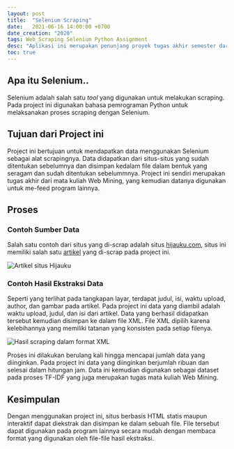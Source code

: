```yaml
---
layout: post
title:  "Selenium Scraping"
date:   2021-06-16 14:00:00 +0700
date_creation: "2020"
tags: Web_Scraping Selenium Python Assignment
desc: "Aplikasi ini merupakan penunjang proyek tugas akhir semester dari mata kuliah <i>Data Mining</i> untuk menghasilkan file HTML beserta atribut-atribut lainnya untuk diproses pada aplikasi TF-IDF."
toc: true
---
```


## Apa itu Selenium..

Selenium adalah salah satu *tool* yang digunakan untuk melakukan scraping. Pada project ini digunakan bahasa pemrograman Python untuk melaksanakan proses scraping dengan Selenium. 
## Tujuan dari Project ini

Project ini bertujuan untuk mendapatkan data menggunakan Selenium sebagai alat scrapingnya. Data didapatkan dari situs-situs yang sudah ditentukan sebelumnya dan disimpan kedalam file dalam bentuk yang seragam dan sudah ditentukan sebelummnya. Project ini sendiri merupakan tugas akhir dari mata kuliah Web Mining, yang kemudian datanya digunakan untuk me-feed program lainnya.

## Proses

### Contoh Sumber Data

Salah satu contoh dari situs yang di-scrap adalah situs [hijauku.com](hijauku.com), situs ini memiliki salah satu [artikel](https://hijauku.com/2016/08/21/kophi-kampanyekan-wisata-alam-bertanggung-jawab/) yang di-scrap pada project ini. 

<img  alt="Artikel situs Hijauku"  src="{{site.url}}/assets/selenium-data-mining/site-ss.png"  class="img-fluid mx-auto">

### Contoh Hasil Ekstraksi Data

Seperti yang terlihat pada tangkapan layar, terdapat judul, isi, waktu upload, author, dan gambar pada artikel. Pada project ini data yang diambil adalah waktu upload, judul, dan isi dari artikel. Data yang berhasil didapatkan tersebut kemudian disimpan ke dalam file XML. File XML dipilih karena kelebihannya yang memiliki tatanan yang konsisten pada setiap filenya. 

<img  alt="Hasil scraping dalam format XML"  src="{{site.url}}/assets/selenium-data-mining/xml-ss.png"  class="img-fluid mx-auto">

Proses ini dilakukan berulang kali hingga mencapai jumlah data yang diinginkan. Pada project ini data yang diinginkan berjumlah ribuan dan selesai dalam hitungan jam. Data ini kemudian digunakan sebagai dataset pada proses TF-IDF yang juga merupakan tugas mata kuliah Web Mining. 

## Kesimpulan

Dengan menggunakan project ini, situs berbasis HTML statis maupun interaktif dapat diekstrak dan disimpan ke dalam sebuah file. File tersebut dapat digunakan pada program lainnya secara mudah dengan membaca format yang digunakan oleh file-file hasil ekstraksi. 